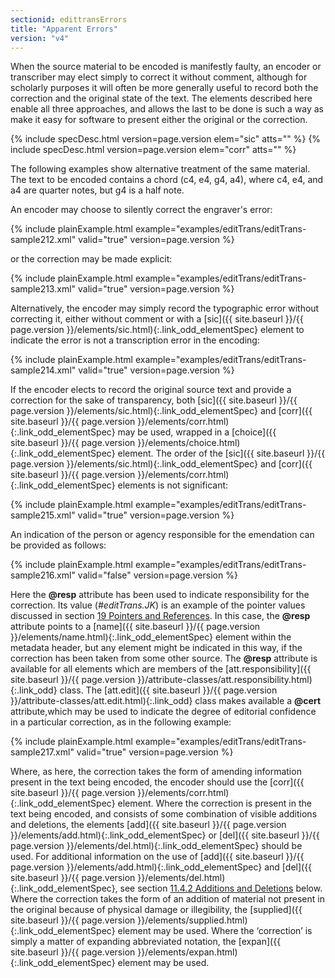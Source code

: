 ```yaml
---
sectionid: edittransErrors
title: "Apparent Errors"
version: "v4"
---
```




When the source material to be encoded is manifestly faulty, an encoder or transcriber
may
elect simply to correct it without comment, although for scholarly purposes it will
often be
more generally useful to record both the correction and the original state of the
text. The
elements described here enable all three approaches, and allows the last to be done
is such a
way as make it easy for software to present either the original or the correction.



{% include specDesc.html version=page.version elem="sic" atts="" %}
{% include specDesc.html version=page.version elem="corr" atts="" %}



The following examples show alternative treatment of the same material. The text to
be
encoded contains a chord (c4, e4, g4, a4), where c4, e4, and a4 are quarter notes,
but g4 is a
half note.

An encoder may choose to silently correct the engraver's error:

{% include plainExample.html example="examples/editTrans/editTrans-sample212.xml" valid="true" version=page.version %}


or the correction may be made explicit:

{% include plainExample.html example="examples/editTrans/editTrans-sample213.xml" valid="true" version=page.version %}


Alternatively, the encoder may simply record the typographic error without correcting
it,
either without comment or with a [sic]({{ site.baseurl }}/{{ page.version }}/elements/sic.html){:.link_odd_elementSpec} element to indicate the error is
not a transcription error in the encoding:

{% include plainExample.html example="examples/editTrans/editTrans-sample214.xml" valid="true" version=page.version %}


If the encoder elects to record the original source text and provide a correction
for the
sake of transparency, both [sic]({{ site.baseurl }}/{{ page.version }}/elements/sic.html){:.link_odd_elementSpec} and [corr]({{ site.baseurl }}/{{ page.version }}/elements/corr.html){:.link_odd_elementSpec} may be
used, wrapped in a [choice]({{ site.baseurl }}/{{ page.version }}/elements/choice.html){:.link_odd_elementSpec} element. The order of the [sic]({{ site.baseurl }}/{{ page.version }}/elements/sic.html){:.link_odd_elementSpec} and [corr]({{ site.baseurl }}/{{ page.version }}/elements/corr.html){:.link_odd_elementSpec} elements is not significant:

{% include plainExample.html example="examples/editTrans/editTrans-sample215.xml" valid="true" version=page.version %}


An indication of the person or agency responsible for the emendation can be provided
as
follows:

{% include plainExample.html example="examples/editTrans/editTrans-sample216.xml" valid="false" version=page.version %}


Here the **@resp** attribute has been used to indicate responsibility for the
correction. Its value (*#editTrans.JK*) is an example of the pointer
values discussed in section <a class="link_ptr" title="Pointers and References" href="{{ site.baseurl }}/{{ page.version }}/guidelines/ptrRef.html">19 Pointers and References</a>. In this case, the **@resp**
attribute points to a [name]({{ site.baseurl }}/{{ page.version }}/elements/name.html){:.link_odd_elementSpec} element within the metadata header, but any
element might be indicated in this way, if the correction has been taken from some
other
source. The **@resp** attribute is available for all elements which are members of the
[att.responsibility]({{ site.baseurl }}/{{ page.version }}/attribute-classes/att.responsibility.html){:.link_odd} class. The [att.edit]({{ site.baseurl }}/{{ page.version }}/attribute-classes/att.edit.html){:.link_odd} class makes available a **@cert** attribute,which may be used to
indicate the degree of editorial confidence in a particular correction, as in the
following
example:

{% include plainExample.html example="examples/editTrans/editTrans-sample217.xml" valid="true" version=page.version %}


Where, as here, the correction takes the form of amending information present in the
text
being encoded, the encoder should use the [corr]({{ site.baseurl }}/{{ page.version }}/elements/corr.html){:.link_odd_elementSpec} element. Where the
correction is present in the text being encoded, and consists of some combination
of visible
additions and deletions, the elements [add]({{ site.baseurl }}/{{ page.version }}/elements/add.html){:.link_odd_elementSpec} or [del]({{ site.baseurl }}/{{ page.version }}/elements/del.html){:.link_odd_elementSpec}
should be used. For additional information on the use of [add]({{ site.baseurl }}/{{ page.version }}/elements/add.html){:.link_odd_elementSpec} and [del]({{ site.baseurl }}/{{ page.version }}/elements/del.html){:.link_odd_elementSpec}, see section 
<a class="link_ptr" title="Additions and Deletions" href="{{ site.baseurl }}/{{ page.version }}/guidelines/editTrans.html#edittransAddDel">11.4.2 Additions and Deletions</a> below. Where the
correction takes the form of an addition of material not present in the original because
of
physical damage or illegibility, the [supplied]({{ site.baseurl }}/{{ page.version }}/elements/supplied.html){:.link_odd_elementSpec} element may be used. Where
the ‘correction’ is simply a matter of expanding abbreviated notation, the
[expan]({{ site.baseurl }}/{{ page.version }}/elements/expan.html){:.link_odd_elementSpec} element may be used.

